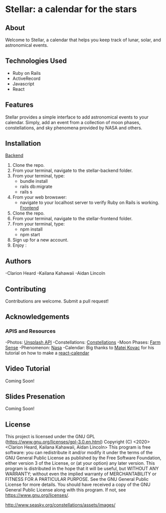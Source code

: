 # Stellar: a calendar for the stars
## About
Welcome to Stellar, a calendar that helps you keep track of lunar, solar, and astronomical events. 
## Technologies Used 
- Ruby on Rails
- ActiveRecord
- Javascript 
- React 
## Features
Stellar provides a simple interface to add astronomical events to your calendar. Simply, add an event from a collection of moon phases, constellations, and sky phenomena provided by NASA and others.
## Installation 
[Backend](https://github.com/clheard54/Stellar-Backend)
1. Clone the repo. 
2. From your terminal, navigate to the stellar-backend folder.  
3. From your terminal, type:
    - bundle install 
    - rails db:migrate
    - rails s 
4. From your web browswer:
    - navigate to your localhost server to verify Ruby on Rails is working.
[Frontend](https://github.com/AidanLincoln/Stellar-Frontend)
5. Clone the repo. 
6. From your terminal, navigate to the  stellar-frontend folder.
7. From your terminal, type: 
    - npm install 
    - npm start
8. Sign up for a new account. 
9. Enjoy :
## Authors
-Clarion Heard
-Kailana Kahawaii 
-Aidan Lincoln
## Contributing 
Contributions are welcome. Submit a pull request!
## Acknowledgements
### APIS and Resources
-Photos: [Unsplash API](https://unsplash.com/)
-Constellations: [Constellations](http://calgary.rasc.ca/constellation.htm#list)
-Moon Phases: [Farm Sense](http://www.farmsense.net/api/astro-widgets/)
-Phenomenon: [Nasa](https://eclipse.gsfc.nasa.gov/SKYCAL/SKYCAL.html)
-Calendar: Big thanks to <a href="https://www.linkedin.com/in/matej-kovac-a5b25113a/">Matej Kovac</a> for his tutorial on how to make a [react-calendar](https://github.com/moodydev/react-calendar)
## Video Tutorial 
Coming Soon!
## Slides Presenation 
Coming Soon! 
## License 
This project is licensed under the GNU GPL (https://www.gnu.org/licenses/gpl-3.0.en.html)
    Copyright (C) <2020>  <Clarion Heard, Kailana Kahawaii, Aidan Lincoln>
    This program is free software: you can redistribute it and/or modify
    it under the terms of the GNU General Public License as published by
    the Free Software Foundation, either version 3 of the License, or
    (at your option) any later version.
    This program is distributed in the hope that it will be useful,
    but WITHOUT ANY WARRANTY; without even the implied warranty of
    MERCHANTABILITY or FITNESS FOR A PARTICULAR PURPOSE.  See the
    GNU General Public License for more details.
    You should have received a copy of the GNU General Public License
    along with this program.  If not, see <https://www.gnu.org/licenses/>.







http://www.seasky.org/constellations/assets/images/